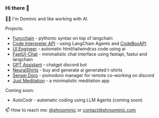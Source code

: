 ### Hi there 👋

<!--
**shroominic/shroominic** is a ✨ _special_ ✨ repository because its `README.md` (this file) appears on your GitHub profile.
-->
👨‍💻 I'm Dominic and like working with AI.

Projects:
- [Funcchain](https://github.com/shroominic/funcchain) - pythonic syntax on top of langchain
- [Code Interpreter API](https://github.com/shroominic/codeinterpreter-api) - using LangChain Agents and [CodeBoxAPI](https://github.com/shroominic/codebox-api)
- [UI Engineer](https://ui.engineer) - automatic html/tailwindcss code using ai
- [FastUI-Chat](https://github.com/shroominic/) - minimalistic chat interface using fastapi, fastui and langchain
- [GPT Assistant](https://gptassistant.app) - chatgpt discord bot
- [NeuralShirts](https://neuralshirts.com) - buy and generate ai generated t-shirts
- [Sensei Doro](https://top.gg/bot/928304609636794388) - pomodoro manager for remote co-working on discord
- [Just Meditation](https://github.com/shroominic/just_meditation) - a minimalistic meditation app

Coming soon:
- AutoCodr - automatic coding using LLM Agents (coming soon)

📫 How to reach me: [@shroominic](https://x.com/shroominic) or [contact@shroominic.com](mailto:contact@shroominic.com)
